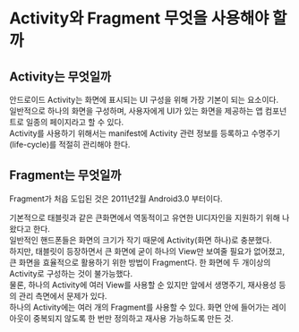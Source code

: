 # Activity와 Fragment 무엇을 사용해야 할까

## Activity는 무엇일까
안드로이드 Activity는 화면에 표시되는 UI 구성을 위해 가장 기본이 되는 요소이다.</br>
일반적으로 하나의 화면을 구성하며, 사용자에게 UI가 있는 화면을 제공하는 앱 컴포넌트로 일종의 페이지라고 할 수 있다. </br>
Activity를 사용하기 위해서는 manifest에 Activity 관련 정보를 등록하고 수명주기(life-cycle)를 적절히 관리해야 한다.



## Fragment는 무엇일까
Fragment가 처읍 도입된 것은 2011년2월 Android3.0 부터이다. </br>

기본적으로 태블릿과 같은 큰화면에서 역동적이고 유연한 UI디자인을 지원하기 위해 나왔다고 한다. </br>
일반적인 핸드폰들은 화면의 크기가 작기 때문에 Activity(화면 하나)로 충분했다. </br>
하지만, 태블릿이 등장하면서 큰 화면에 굳이 하나의 View만 보여줄 필요가 없어졌고, 큰 화면을 효율적으로 활용하기 위한 방법이 Fragment다.
한 화면에 두 개이상의 Activity로 구성하는 것이 불가능했다. </br>
물론, 하나의 Activity에 여러 View를 사용할 순 있지만 앞에서 생명주기, 재사용성 등의 관리 측면에서 문제가 있다. </br>
하나의 Activity에는 여러 개의 Fragment를 사용할 수 있다.
화면 안에 들어가는 레이아웃이 중복되지 않도록 한 번만 정의하고 재사용 가능하도록 만든 것.